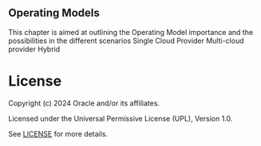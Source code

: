 ## Operating Models

This chapter is aimed at outlining the Operating Model importance and the possibilities in the different scenarios
Single Cloud Provider
Multi-cloud provider
Hybrid 







# License

Copyright (c) 2024 Oracle and/or its affiliates.

Licensed under the Universal Permissive License (UPL), Version 1.0.

See [LICENSE](https://github.com/oracle-devrel/technology-engineering/blob/main/LICENSE) for more details.